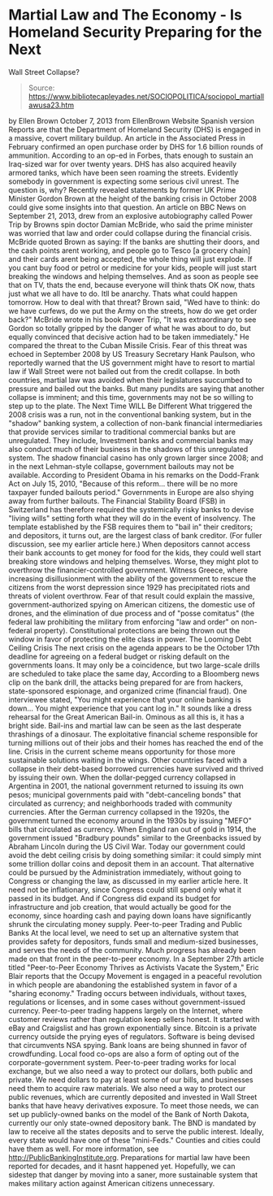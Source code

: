 # Martial Law and The Economy - Is Homeland Security Preparing for the Next 
Wall Street Collapse?

> Source: https://www.bibliotecapleyades.net/SOCIOPOLITICA/sociopol_martiallawusa23.htm

by Ellen Brown
October 7, 2013
from
EllenBrown Website
Spanish version
Reports are that the Department of Homeland
Security (DHS) is engaged in a massive, covert military buildup.
An article in the Associated Press in February confirmed an open
purchase order by DHS for 1.6 billion rounds of ammunition.
According to an op-ed in Forbes, thats enough to sustain an Iraq-sized
war for over twenty years. DHS has also acquired heavily armored tanks,
which have been seen roaming the streets. Evidently somebody in government
is expecting some serious civil unrest.
The question is, why?
Recently revealed statements by former UK Prime
Minister Gordon Brown at the height of the banking crisis in October 2008
could give some insights into that question.
An
article on BBC News
on September 21, 2013, drew from an explosive autobiography called
Power Trip
by Browns spin doctor Damian McBride, who said the prime minister
was worried that law and order could collapse during the financial crisis.
McBride quoted Brown as saying:
If the banks are shutting their doors, and
the cash points arent working, and people go to Tesco [a grocery chain]
and their cards arent being accepted, the whole thing will just
explode.
If you cant buy food or petrol or medicine
for your kids, people will just start breaking the windows and helping
themselves.
And as soon as people see that on TV, thats
the end, because everyone will think thats OK now, thats just what we
all have to do. Itll be anarchy. Thats what could happen tomorrow.
How to deal with that threat?
Brown said,
"Wed have to think: do we have curfews, do
we put the Army on the streets, how do we get order back?"
McBride wrote in his book Power Trip,
"It
was extraordinary to see Gordon so totally gripped by the danger of what he
was about to do, but equally convinced that decisive action had to be taken
immediately."
He compared the threat to the Cuban Missile Crisis.
Fear of this threat was echoed in September 2008
by US Treasury Secretary Hank Paulson, who
reportedly warned that the US government might have to resort to martial
law if Wall Street were not bailed out from the credit collapse.
In both countries, martial law was avoided when
their legislatures succumbed to pressure and bailed out the banks. But many
pundits are saying that another collapse is imminent; and this time,
governments may not be so willing to step up to the plate.
The Next Time WILL Be
Different
What triggered the 2008 crisis was
a run, not in the conventional banking system, but in
the "shadow" banking
system, a collection of non-bank financial intermediaries that provide
services similar to traditional commercial banks but are unregulated.
They include,
Investment banks and commercial banks may also conduct
much of their business in the shadows of this unregulated system.
The shadow financial casino has only grown
larger since 2008; and in the next Lehman-style collapse, government
bailouts may not be available. According to President Obama in his
remarks on the Dodd-Frank Act on July 15, 2010,
"Because of this reform... there will be no
more taxpayer funded bailouts period."
Governments in Europe are also shying away from
further bailouts.
The Financial Stability Board (FSB) in Switzerland has
therefore required the systemically risky banks to devise "living wills"
setting forth what they will do in the event of insolvency.
The template
established by the FSB requires them to "bail in" their creditors; and
depositors, it turns out, are the largest class of bank creditor. (For
fuller discussion, see my earlier article
here.)
When depositors cannot access their bank
accounts to get money for food for the kids, they could well start breaking
store windows and helping themselves. Worse, they might plot to overthrow
the financier-controlled government.
Witness Greece, where increasing
disillusionment with the ability of the government to rescue the citizens
from the worst depression since 1929 has precipitated
riots and threats of violent overthrow.
Fear of that result could explain the massive,
government-authorized spying on American citizens, the domestic use of
drones, and the elimination of due process and of "posse comitatus" (the
federal law prohibiting the military from enforcing "law and order" on
non-federal property).
Constitutional protections are being thrown out the
window in favor of protecting the elite class in power.
The Looming Debt Ceiling
Crisis
The next crisis on the agenda appears to be the
October 17th deadline for agreeing on a federal budget or
risking default on the governments loans.
It may only be a coincidence, but two
large-scale drills are scheduled to take place the same day,
According to a Bloomberg news clip on
the bank drill, the attacks being prepared for are from hackers,
state-sponsored espionage, and organized crime (financial fraud).
One
interviewee stated,
"You might experience that your online banking is
down... You might experience that you cant log in."
It sounds like a dress
rehearsal for the Great American Bail-in.
Ominous as all this is, it has a bright side.
Bail-ins and martial law can be seen as the last desperate thrashings of a
dinosaur. The exploitative financial scheme responsible for turning millions
out of their jobs and their homes has reached the end of the line. Crisis in
the current scheme means opportunity for those more sustainable solutions
waiting in the wings.
Other countries faced with a collapse in their
debt-based borrowed currencies have survived and thrived by issuing their
own.
When the dollar-pegged currency collapsed in Argentina in 2001, the
national government returned to issuing its own pesos; municipal governments
paid with "debt-canceling bonds" that circulated as currency; and
neighborhoods traded with community currencies.
After the German currency
collapsed in the 1920s, the government turned the economy around in the
1930s by issuing "MEFO" bills that circulated as currency. When England ran
out of gold in 1914,
the government issued "Bradbury pounds" similar to the Greenbacks issued
by Abraham Lincoln during the US Civil War.
Today our government could avoid the debt
ceiling crisis by doing something similar: it could simply mint some
trillion dollar coins and deposit them in an account. That alternative could
be pursued by the Administration immediately, without going to Congress or
changing the law, as discussed in my earlier article
here.
It need not be inflationary, since Congress could still spend only
what it passed in its budget.
And if Congress did expand its budget for
infrastructure and job creation, that would actually be good for the
economy, since
hoarding cash and paying down loans have significantly shrunk the
circulating money supply.
Peer-to-peer Trading and
Public Banks
At the local level, we need to set up an
alternative system that provides safety for depositors, funds small and
medium-sized businesses, and serves the needs of the community.
Much progress has already been made on that
front in the peer-to-peer economy.
In a September 27th article titled "Peer-to-Peer
Economy Thrives as Activists Vacate the System," Eric Blair reports that
the Occupy Movement is engaged in a peaceful revolution in which people are
abandoning the established system in favor of a "sharing economy."
Trading
occurs between individuals, without taxes, regulations or licenses, and in
some cases without government-issued currency.
Peer-to-peer trading happens largely on the
Internet, where customer reviews rather than regulation keep sellers honest.
It started with eBay and Craigslist and has grown exponentially since.
Bitcoin is a private currency outside the prying eyes of regulators.
Software is being devised that
circumvents NSA spying. Bank loans are being shunned in favor of
crowdfunding.
Local food co-ops are also a form of opting out of the
corporate-government system.
Peer-to-peer trading works for local exchange,
but we also need a way to protect our dollars, both public and private. We
need dollars to pay at least some of our bills, and businesses need them to
acquire raw materials.
We also need a way to protect our public revenues,
which are currently deposited and invested in Wall Street banks that have
heavy derivatives exposure.
To meet those needs, we can set up
publicly-owned banks on the model of the Bank of North Dakota, currently our
only state-owned depository bank. The BND is mandated by law to receive all
the states deposits and to serve the public interest. Ideally, every state
would have one of these "mini-Feds." Counties and cities could have them as
well.
For more information, see
http://PublicBankingInstitute.org.
Preparations for martial law have been reported
for decades, and it hasnt happened yet.
Hopefully, we can sidestep that
danger by moving into a saner, more sustainable system that makes military
action against American citizens unnecessary.
